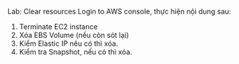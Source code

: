 Lab: Clear resources 
Login to AWS console, thực hiện nội dung sau: 
1. Terminate EC2 instance 
2. Xóa EBS Volume (nếu còn sót lại) 
3. Kiểm Elastic IP nêu có thì xóa. 
4. Kiểm tra Snapshot, nếu có thì xóa.
